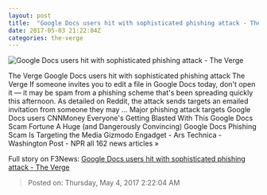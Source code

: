 ```yaml
---
layout: post
title:  "Google Docs users hit with sophisticated phishing attack - The Verge"
date: 2017-05-03 21:22:04Z
categories: the-verge
---
```


![Google Docs users hit with sophisticated phishing attack - The Verge](https://cdn0.vox-cdn.com/thumbor/ivqdXsFwpFO552WWqWxndqlAVyI=/0x53:1020x627/1600x900/cdn0.vox-cdn.com/uploads/chorus_image/image/54605943/DSC08322.0.jpg)

The Verge Google Docs users hit with sophisticated phishing attack The Verge If someone invites you to edit a file in Google Docs today, don't open it — it may be spam from a phishing scheme that's been spreading quickly this afternoon. As detailed on Reddit, the attack sends targets an emailed invitation from someone they may ... Major phishing attack targets Google Docs users CNNMoney Everyone's Getting Blasted With This Google Docs Scam Fortune A Huge (and Dangerously Convincing) Google Docs Phishing Scam Is Targeting the Media Gizmodo Engadget - Ars Technica - Washington Post - NPR all 162 news articles »


Full story on F3News: [Google Docs users hit with sophisticated phishing attack - The Verge](http://www.f3nws.com/n/UVbKDC)

> Posted on: Thursday, May 4, 2017 2:22:04 AM
